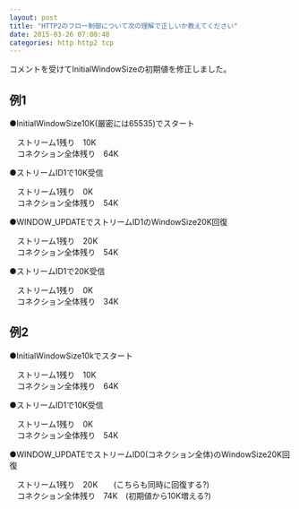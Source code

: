 ```yaml
---
layout: post
title: "HTTP2のフロー制御について次の理解で正しいか教えてください"
date: 2015-03-26 07:00:48
categories: http http2 tcp
---
```

<p>コメントを受けてInitialWindowSizeの初期値を修正しました。</p>

<h2>例1</h2>

<p>●InitialWindowSize10K(厳密には65535)でスタート</p>

<p>　ストリーム1残り　10K<br>
　コネクション全体残り　64K</p>

<p>●ストリームID1で10K受信</p>

<p>　ストリーム1残り　0K<br>
　コネクション全体残り　54K</p>

<p>●WINDOW_UPDATEでストリームID1のWindowSize20K回復</p>

<p>　ストリーム1残り　20K<br>
　コネクション全体残り　54K</p>

<p>●ストリームID1で20K受信</p>

<p>　ストリーム1残り　0K<br>
　コネクション全体残り　34K</p>

<h2>例2</h2>

<p>●InitialWindowSize10kでスタート</p>

<p>　ストリーム1残り　10K<br>
　コネクション全体残り　64K</p>

<p>●ストリームID1で10K受信</p>

<p>　ストリーム1残り　0K<br>
　コネクション全体残り　54K</p>

<p>●WINDOW_UPDATEでストリームID0(コネクション全体)のWindowSize20K回復</p>

<p>　ストリーム1残り　20K　　(こちらも同時に回復する?)<br>
　コネクション全体残り　74K　(初期値から10K増える?)</p>
